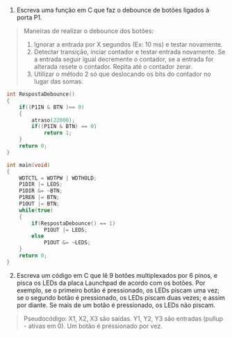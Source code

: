 1. Escreva uma função em C que faz o debounce de botões ligados à porta P1.


> Maneiras de realizar o debounce dos botões:
>
> 1. Ignorar a entrada por X segundos (Ex: 10 ms) e testar novamente.
> 2. Detectar transição, inciar contador e testar entrada novamente. Se a entrada seguir igual decremente o contador, se a entrada for alterada resete o contador. Repita até o contador zerar.
> 3. Utilizar o método 2 só que deslocando os bits do contador no lugar das somas.

```C
int RespostaDebounce()
{
    if((P1IN & BTN )== 0)
    {
    	atraso(22000);
    	if((P1IN & BTN) == 0)
    		return 1;
    }
    return 0;
}

int main(void)
{
	WDTCTL = WDTPW | WDTHOLD;
	P1DIR |= LEDS;
	P1DIR &= ~BTN;
	P1REN |= BTN;
	P1OUT |= BTN;
	while(true)
	{
        if(RespostaDebounce() == 1)
            P1OUT |= LEDS;
        else
            P1OUT &= ~LEDS;
	}
	return 0;
}
```

2. Escreva um código em C que lê 9 botões multiplexados por 6 pinos, e pisca os LEDs da placa Launchpad de acordo com os botões. Por exemplo, se o primeiro botão é pressionado, os LEDs piscam uma vez; se o segundo botão é pressionado, os LEDs piscam duas vezes; e assim por diante. Se mais de um botão é pressionado, os LEDs não piscam.

> Pseudocódigo:
> X1, X2, X3 são saídas. Y1, Y2, Y3 são entradas (pullup - ativas em 0). Um botão é pressionado por vez.

```C

```





